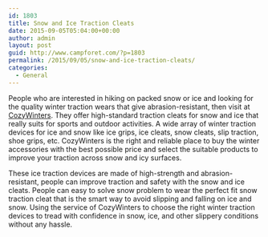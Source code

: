 ```yaml
---
id: 1803
title: Snow and Ice Traction Cleats
date: 2015-09-05T05:04:00+00:00
author: admin
layout: post
guid: http://www.campforet.com/?p=1803
permalink: /2015/09/05/snow-and-ice-traction-cleats/
categories:
  - General
---
```

People who are interested in hiking on packed snow or ice and looking for the quality winter traction wears that give abrasion-resistant, then visit at [CozyWinters](http://cozywinters.com/ice-cleats/ice-cleats.html). They offer high-standard traction cleats for snow and ice that really suits for sports and outdoor activities. A wide array of winter traction devices for ice and snow like ice grips, ice cleats, snow cleats, slip traction, shoe grips, etc. CozyWinters is the right and reliable place to buy the winter accessories with the best possible price and select the suitable products to improve your traction across snow and icy surfaces.

These ice traction devices are made of high-strength and abrasion-resistant, people can improve traction and safety with the snow and ice cleats. People can easy to solve snow problem to wear the perfect fit snow traction cleat that is the smart way to avoid slipping and falling on ice and snow. Using the service of CozyWinters to choose the right winter traction devices to tread with confidence in snow, ice, and other slippery conditions without any hassle.